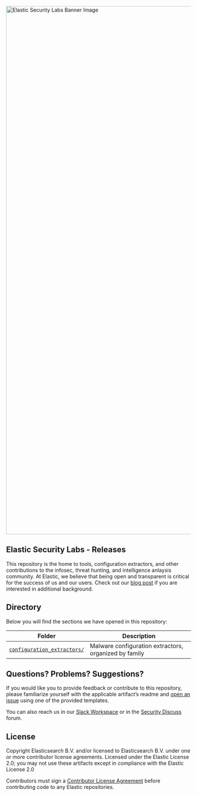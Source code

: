 <img width="1440" alt="Elastic Security Labs Banner Image" src="https://user-images.githubusercontent.com/7442091/234121634-fd2518cf-70cb-4eee-8134-393c1f712bac.png">

## Elastic Security Labs - Releases

This repository is the home to tools, configuration extractors, and other contributions to the infosec, threat hunting, and intelligence anlaysis community. At Elastic, we believe that being open and transparent is critical for the success of us and our users. Check out our [blog post](https://www.elastic.co/blog/continued-leadership-in-open-and-transparent-security) if you are interested in additional background.

## Directory

Below you will find the sections we have opened in this repository:

| Folder | Description |
| ------ | ----------- |
| [`configuration_extractors/`](configuration_extractors/) | Malware configuration extractors, organized by family |

## Questions? Problems? Suggestions?

If you would like you to provide feedback or contribute to this repository, please familiarize yourself with the applicable artifact’s readme and [open an issue](https://github.com/elastic/labs-releases/issues/new/choose) using one of the provided templates.

You can also reach us in our [Slack Workspace](https://www.elastic.co/blog/join-our-elastic-stack-workspace-on-slack) or in the [Security Discuss](https://discuss.elastic.co/c/security/) forum.

## License

Copyright Elasticsearch B.V. and/or licensed to Elasticsearch B.V. under one or more contributor license agreements. Licensed under the Elastic License 2.0; you may not use these artifacts except in compliance with the Elastic License 2.0

Contributors must sign a [Contributor License Agreement](https://www.elastic.co/contributor-agreement) before contributing code to any Elastic repositories.
